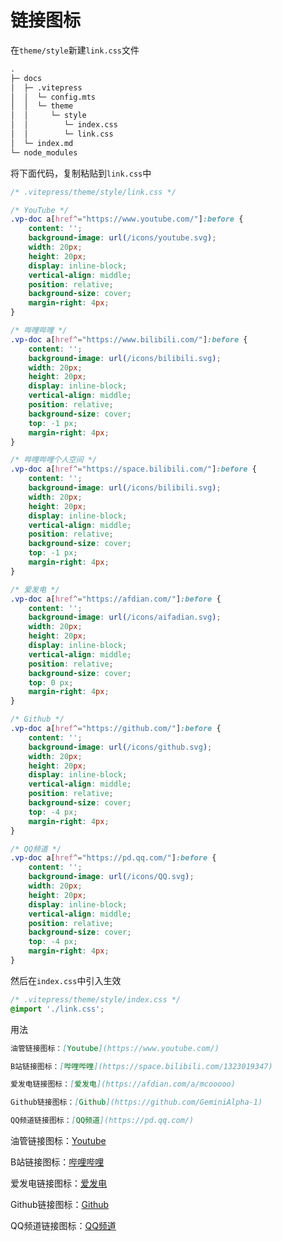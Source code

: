# 链接图标

<update />

<Linkcard url="https://vitepress.yiov.top/" title="Vitepress中文搭建教程" description="本文参考至：VitePress快速上手中文教程，在其基础上略作修改" logo="https://vitepress.yiov.top/logo.png"/>

在`theme/style`新建`link.css`文件
```md
.
├─ docs
│  ├─ .vitepress
│  │  └─ config.mts
│  │  └─ theme
│  │     └─ style
│  │        └─ index.css
│  │        └─ link.css
│  └─ index.md
└─ node_modules
```

将下面代码，复制粘贴到`link.css`中
```css
/* .vitepress/theme/style/link.css */

/* YouTube */
.vp-doc a[href^="https://www.youtube.com/"]:before {
    content: '';
    background-image: url(/icons/youtube.svg);
    width: 20px;
    height: 20px;
    display: inline-block;
    vertical-align: middle;
    position: relative;
    background-size: cover;
    margin-right: 4px;
}

/* 哔哩哔哩 */
.vp-doc a[href^="https://www.bilibili.com/"]:before {
    content: '';
    background-image: url(/icons/bilibili.svg);
    width: 20px;
    height: 20px;
    display: inline-block;
    vertical-align: middle;
    position: relative;
    background-size: cover;
    top: -1 px;
    margin-right: 4px;
}

/* 哔哩哔哩个人空间 */
.vp-doc a[href^="https://space.bilibili.com/"]:before {
    content: '';
    background-image: url(/icons/bilibili.svg);
    width: 20px;
    height: 20px;
    display: inline-block;
    vertical-align: middle;
    position: relative;
    background-size: cover;
    top: -1 px;
    margin-right: 4px;
}

/* 爱发电 */
.vp-doc a[href^="https://afdian.com/"]:before {
    content: '';
    background-image: url(/icons/aifadian.svg);
    width: 20px;
    height: 20px;
    display: inline-block;
    vertical-align: middle;
    position: relative;
    background-size: cover;
    top: 0 px;
    margin-right: 4px;
}

/* Github */
.vp-doc a[href^="https://github.com/"]:before {
    content: '';
    background-image: url(/icons/github.svg);
    width: 20px;
    height: 20px;
    display: inline-block;
    vertical-align: middle;
    position: relative;
    background-size: cover;
    top: -4 px;
    margin-right: 4px;
}

/* QQ频道 */
.vp-doc a[href^="https://pd.qq.com/"]:before {
    content: '';
    background-image: url(/icons/QQ.svg);
    width: 20px;
    height: 20px;
    display: inline-block;
    vertical-align: middle;
    position: relative;
    background-size: cover;
    top: -4 px;
    margin-right: 4px;
}
```

然后在`index.css`中引入生效
```css
/* .vitepress/theme/style/index.css */
@import './link.css';
```

用法
```md
油管链接图标：[Youtube](https://www.youtube.com/)

B站链接图标：[哔哩哔哩](https://space.bilibili.com/1323019347)

爱发电链接图标：[爱发电](https://afdian.com/a/mcooooo)

Github链接图标：[Github](https://github.com/GeminiAlpha-1)

QQ频道链接图标：[QQ频道](https://pd.qq.com/)
```

油管链接图标：[Youtube](https://www.youtube.com/)

B站链接图标：[哔哩哔哩](https://space.bilibili.com/1323019347)

爱发电链接图标：[爱发电](https://afdian.com/a/mcooooo)

Github链接图标：[Github](https://github.com/GeminiAlpha-1)

QQ频道链接图标：[QQ频道](https://pd.qq.com/)